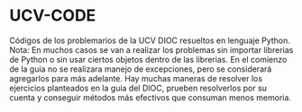 # UCV-CODE
Códigos de los problemarios de la UCV DIOC resueltos en lenguaje Python.
Nota: En muchos casos se van a realizar los problemas sin importar librerias de Python
o sin usar ciertos objetos dentro de las librerias.
En el comienzo de la guia no se realizara manejo de excepciones, pero se considerará agregarlos para más adelante.
Hay muchas maneras de resolver los ejercicios planteados en la guia del DIOC, prueben
resolverlos por su cuenta y conseguir métodos más efectivos que consuman menos memoria.
